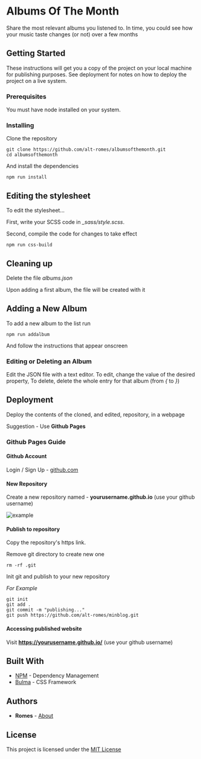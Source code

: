 # Albums Of The Month

Share the most relevant albums you listened to.
In time, you could see how your music taste changes (or not) over a few months


## Getting Started

These instructions will get you a copy of the project on your local machine for publishing purposes.
See deployment for notes on how to deploy the project on a live system.

### Prerequisites

You must have node installed on your system.

### Installing

Clone the repository

```
git clone https://github.com/alt-romes/albumsofthemonth.git
cd albumsofthemonth
```

And install the dependencies

```
npm run install
```

## Editing the stylesheet

To edit the stylesheet...

First, write your SCSS code in *_sass/style.scss*.

Second, compile the code for changes to take effect
```
npm run css-build
```

## Cleaning up

Delete the file *albums.json*

Upon adding a first album, the file will be created with it


## Adding a New Album

To add a new album to the list run

```
npm run addalbum
```

And follow the instructions that appear onscreen

### Editing or Deleting an Album

Edit the JSON file with a text editor.
To edit, change the value of the desired property,
To delete, delete the whole entry for that album (from *{* to *}*)

## Deployment

Deploy the contents of the cloned, and edited, repository, in a webpage

Suggestion - Use **Github Pages**

### Github Pages Guide

#### Github Account

Login / Sign Up - [github.com](https://github.com)

#### New Repository

Create a new repository named - **yourusername.github.io** (use your github username)

![example](https://camo.githubusercontent.com/da5a2102873c2be1d5d94c52984dc90039f38e5e/68747470733a2f2f692e696d6775722e636f6d2f62545958766f752e706e67)

#### Publish to repository

Copy the repository's https link.

Remove git directory to create new one

```
rm -rf .git
```

Init git and publish to your new repository

*For Example*
```
git init
git add .
git commit -m "publishing..."
git push https://github.com/alt-romes/minblog.git
```

#### Accessing published website

Visit **https://yourusername.github.io/** (use your github username)

## Built With

* [NPM](https://www.npmjs.com/) - Dependency Management
* [Bulma](https://bulma.io/) - CSS Framework

## Authors

* **Romes** - [About](https://alt-romes.github.io/#/about)

## License

This project is licensed under the [MIT License](https://opensource.org/licenses/mit-license.php)
